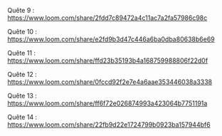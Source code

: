 Quête 9 :
https://www.loom.com/share/2fdd7c89472a4c11ac7a2fa57986c98c

Quête 10 :
https://www.loom.com/share/e2fd9b3d47c446a6ba0dba80638b6e69

Quête 11 :
https://www.loom.com/share/ffd23b35193b4a168759988806f22d0f

Quête 12 :
https://www.loom.com/share/0fccd92f2e7e4a6aae353446038a3338

Quête 13 :
https://www.loom.com/share/ff6f72e026874993a423064b7751191a

Quête 14 :
https://www.loom.com/share/22fb9d22e1724799b0923ba157944bf6